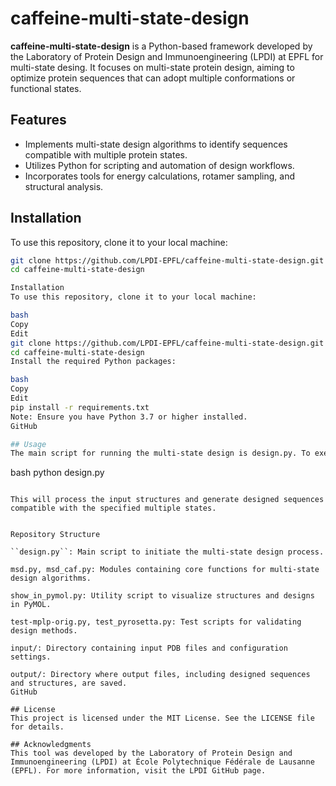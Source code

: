 # caffeine-multi-state-design

**caffeine-multi-state-design** is a Python-based framework developed by the Laboratory of Protein Design and Immunoengineering (LPDI) at EPFL for multi-state desing. It focuses on multi-state protein design, aiming to optimize protein sequences that can adopt multiple conformations or functional states.

## Features

- Implements multi-state design algorithms to identify sequences compatible with multiple protein states.
- Utilizes Python for scripting and automation of design workflows.
- Incorporates tools for energy calculations, rotamer sampling, and structural analysis.

## Installation

To use this repository, clone it to your local machine:

```bash
git clone https://github.com/LPDI-EPFL/caffeine-multi-state-design.git
cd caffeine-multi-state-design

Installation
To use this repository, clone it to your local machine:

bash
Copy
Edit
git clone https://github.com/LPDI-EPFL/caffeine-multi-state-design.git
cd caffeine-multi-state-design
Install the required Python packages:

bash
Copy
Edit
pip install -r requirements.txt
Note: Ensure you have Python 3.7 or higher installed.
GitHub

## Usage
The main script for running the multi-state design is design.py. To execute the design process:

```
bash
python design.py
```

This will process the input structures and generate designed sequences compatible with the specified multiple states.


Repository Structure

``design.py``: Main script to initiate the multi-state design process.

msd.py, msd_caf.py: Modules containing core functions for multi-state design algorithms.

show_in_pymol.py: Utility script to visualize structures and designs in PyMOL.

test-mplp-orig.py, test_pyrosetta.py: Test scripts for validating design methods.

input/: Directory containing input PDB files and configuration settings.

output/: Directory where output files, including designed sequences and structures, are saved.
GitHub

## License
This project is licensed under the MIT License. See the LICENSE file for details.

## Acknowledgments
This tool was developed by the Laboratory of Protein Design and Immunoengineering (LPDI) at École Polytechnique Fédérale de Lausanne (EPFL). For more information, visit the LPDI GitHub page.

